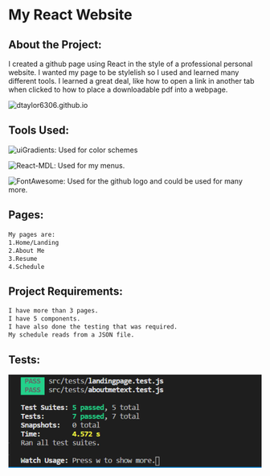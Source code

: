 # My React Website

## About the Project:

I created a github page using React in the style of a professional personal website. I wanted my page to be stylelish so I used and learned many different tools. I learned a great deal, like how to open a link in another tab when clicked to how to place a downloadable pdf into a webpage.

![dtaylor6306.github.io](https://dtaylor6306.github.io/)

## Tools Used:
![uiGradients](https://uigradients.com/): Used for color schemes

![React-MDL](https://tleunen.github.io/react-mdl/): Used for my menus.

![FontAwesome](fontawesome.com/): Used for the github logo and could be used for many more.
## Pages:
    My pages are: 
    1.Home/Landing
    2.About Me
    3.Resume
    4.Schedule
## Project Requirements:
    I have more than 3 pages.
    I have 5 components.
    I have also done the testing that was required.
    My schedule reads from a JSON file.

## Tests:
![Tests](https://raw.githubusercontent.com/dtaylor6306/dtaylor6306.github.io/master/public/images/testsPassed.png)




